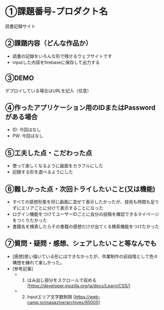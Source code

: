 # ①課題番号-プロダクト名

読書記録サイト

## ②課題内容（どんな作品か）

- 読書の記録をいろんな形で残せるウェブサイトです
- inputした内容をfirebaseに保存して出力する

## ③DEMO

デプロイしている場合はURLを記入（任意）

## ④作ったアプリケーション用のIDまたはPasswordがある場合

- ID: 今回はなし
- PW: 今回はなし

## ⑤工夫した点・こだわった点

- 使って楽しくなるように画面をカラフルにした
- 記録する形を選べるようにした

## ⑥難しかった点・次回トライしたいこと(又は機能)

- すべての感想形態を同じ画面に混ぜて表示したかったが、技術も時間も足りずにエリアごとに分けて表示することになった
- ログイン機能をつけてユーザーIDごとに自分の投稿を確認できるマイページをつくりたかった
- 書籍名を検索したらその書籍の感想だけが出てくる検索機能をつけたかった

## ⑦質問・疑問・感想、シェアしたいこと等なんでも


- [感想]思い描いている形にはできなかったが、卒業制作の前段階として色々構想を練れて楽しかった。
- [参考記事]
  - 1. はみ出し部分をスクロールで収める[https://developer.mozilla.org/ja/docs/Learn/CSS/]
  - 2. Inputエリア文字数制限 [https://web-camp.io/magazine/archives/85005]
